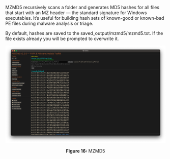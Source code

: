 MZMD5 recursively scans a folder and generates MD5 hashes for all files that start with an MZ header — the standard signature for Windows executables. It’s useful for building hash sets of known-good or known-bad PE files during malware analysis or triage.

By default, hashes are saved to the saved_output/mzmd5/mzmd5.txt. If the file exists already you will be prompted to overwrite it.

![MZMD5](../images/mzmd5.png)

<p align="center"><strong>Figure 16:</strong> MZMD5</p>
